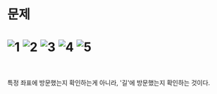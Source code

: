 문제
==
![1](https://user-images.githubusercontent.com/73854324/124566284-e178ca00-de7d-11eb-8e0e-ce45c31e8850.PNG)
![2](https://user-images.githubusercontent.com/73854324/124566289-e2a9f700-de7d-11eb-8368-52c00b1727c8.PNG)
![3](https://user-images.githubusercontent.com/73854324/124566293-e2a9f700-de7d-11eb-9443-01cf8e8376fc.PNG)
![4](https://user-images.githubusercontent.com/73854324/124566297-e3428d80-de7d-11eb-9146-84c0a8afeb64.PNG)
![5](https://user-images.githubusercontent.com/73854324/124566298-e3428d80-de7d-11eb-99da-de1892264f0d.PNG)
<br><br>
==
특정 좌표에 방문했는지 확인하는게 아니라, '길'에 방문했는지 확인하는 것이다.